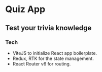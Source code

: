 # Quiz App

## Test your trivia knowledge

### Tech
- ViteJS to initialize React app boilerplate.
- Redux, RTK for the state management.
- React Router v6 for routing.
